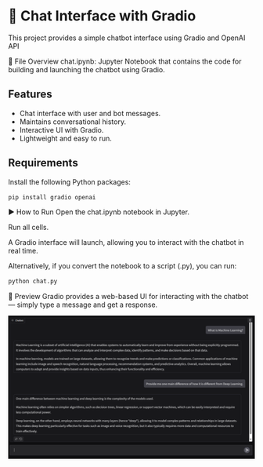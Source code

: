 # 💬 Chat Interface with Gradio

This project provides a simple chatbot interface using Gradio and OpenAI API

📁 File Overview
chat.ipynb: Jupyter Notebook that contains the code for building and launching the chatbot using Gradio.

## Features

- Chat interface with user and bot messages.
- Maintains conversational history.
- Interactive UI with Gradio.
- Lightweight and easy to run.

## Requirements

Install the following Python packages:

```bash
pip install gradio openai
```

▶️ How to Run
Open the chat.ipynb notebook in Jupyter.

Run all cells.

A Gradio interface will launch, allowing you to interact with the chatbot in real time.

Alternatively, if you convert the notebook to a script (.py), you can run:

```bash
python chat.py
```

📸 Preview
Gradio provides a web-based UI for interacting with the chatbot — simply type a message and get a response.

![Chat UI Preview](Img/Gradio_ChatInterface.png)

